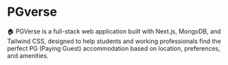 # PGverse
🏠 PGVerse is a full-stack web application built with Next.js, MongoDB, and Tailwind CSS, designed to help students and working professionals find the perfect PG (Paying Guest) accommodation based on location, preferences, and amenities.
